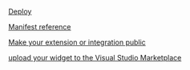 ﻿[Deploy](https://docs.microsoft.com/en-us/vsts/extend/get-started/node?view=vsts)

[Manifest reference](https://docs.microsoft.com/en-us/vsts/extend/develop/manifest?view=vsts)

[Make your extension or integration public](https://docs.microsoft.com/en-us/vsts/extend/publish/publicize?view=vsts)

[upload your widget to the Visual Studio Marketplace](https://docs.microsoft.com/en-us/vsts/extend/publish/overview?view=vsts)



